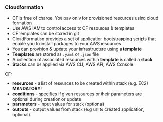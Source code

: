 ### Cloudformation

* CF is free of charge. You pay only for provisioned resources using cloud formation
* Use AWS IAM to control access to CF resources & templates
* CF templates can be stored in git
* CloudFormation provides a set of application bootstrapping scripts that enable you to install packages to your AWS resources
* You can provision & update your infrastructure using a __template__
* __Templates__ are stored as `.yaml` or `.json` file
* A collection of associated resources within __template__ is called a __stack__
* __Stacks__ can be applied via AWS CLI, AWS API, AWS Console

CF:

* __resources__ - a list of resources to be created within stack (e.g. EC2) __MANDATORY__ !
* __conditions__ - specifies if given resources or their parameters are optional during creation or update
* __parameters__ - input values for stack (optional)
* __outputs__ - output values from stack (e.g url to created application, optional)

